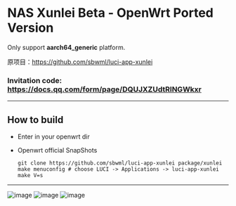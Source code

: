 # NAS Xunlei Beta - OpenWrt Ported Version

Only support **aarch64_generic** platform.

原项目：https://github.com/sbwml/luci-app-xunlei
### Invitation code: https://docs.qq.com/form/page/DQUJXZUdtRlNGWkxr

------------

## How to build

- Enter in your openwrt dir

- Openwrt official SnapShots

  ```shell
  git clone https://github.com/sbwml/luci-app-xunlei package/xunlei
  make menuconfig # choose LUCI -> Applications -> luci-app-xunlei
  make V=s
  ```

------------

![image](https://user-images.githubusercontent.com/51810656/231944247-99622621-5716-40cf-9ac2-71b23eb05e17.png)
![image](https://user-images.githubusercontent.com/51810656/231944314-60964746-28bb-45b7-b84c-d291fe2957ab.png)
![image](https://user-images.githubusercontent.com/51810656/231944208-91b4aa2f-3cf4-465e-b848-2ca5a5dcd3e7.png)
